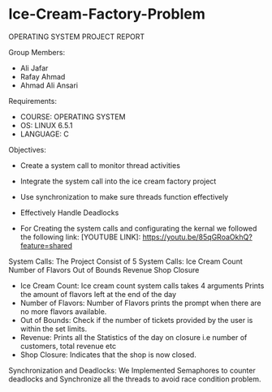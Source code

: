 # Ice-Cream-Factory-Problem

OPERATING SYSTEM PROJECT REPORT

Group Members:
- Ali Jafar 
- Rafay Ahmad 
- Ahmad Ali Ansari

Requirements:

- COURSE: OPERATING SYSTEM
- OS: LINUX 6.5.1
- LANGUAGE: C

Objectives:
- Create a system call to monitor thread activities
- Integrate the system call into the ice cream factory project
- Use synchronization to make sure threads function effectively
- Effectively Handle Deadlocks

- For Creating the system calls and configurating the kernal we followed the following link:
  [YOUTUBE LINK]: https://youtu.be/85qGRoaOkhQ?feature=shared

System Calls:
The Project Consist of 5 System Calls:
Ice Cream Count
Number of Flavors
Out of Bounds
Revenue
Shop Closure
-  Ice Cream Count:
Ice cream count system calls takes 4 arguments Prints the amount of flavors left at the end of the day
- Number of Flavors:
Number of Flavors prints the prompt when there are no more flavors available.
- Out of Bounds:
Check if the number of tickets provided by the user is within the set limits.
- Revenue:
Prints all the Statistics of the day on closure i.e number of customers, total revenue etc
- Shop Closure:
Indicates that the shop is now closed.

Synchronization and Deadlocks:
We Implemented Semaphores to counter deadlocks and Synchronize all the threads to avoid race condition problem.
